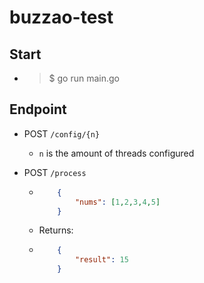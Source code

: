 # buzzao-test

## Start
- > $ go run main.go

## Endpoint

- POST `/config/{n}`
  - `n` is the amount of threads configured

- POST `/process`
  - ```json
        {
            "nums": [1,2,3,4,5]
        }
    ```
  - Returns:
  - ```json
        {
            "result": 15
        }
    ```
